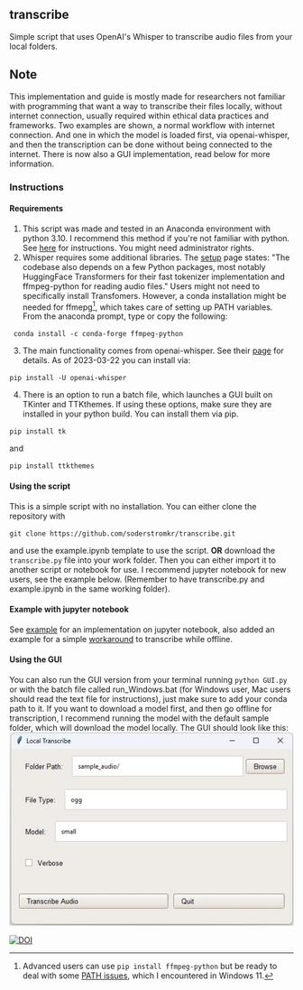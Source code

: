 ## transcribe
Simple script that uses OpenAI's Whisper to transcribe audio files from your local folders. 
## Note
This implementation and guide is mostly made for researchers not familiar with programming that want a way to transcribe their files locally, without internet connection, usually required within ethical data practices and frameworks. Two examples are shown, a normal workflow with internet connection. And one in which the model is loaded first, via openai-whisper, and then the transcription can be done without being connected to the internet. There is now also a GUI implementation, read below for more information.  

### Instructions 
#### Requirements
1. This script was made and tested in an Anaconda environment with python 3.10. I recommend this method if you're not familiar with python.
See [here](https://docs.anaconda.com/anaconda/install/index.html) for instructions. You might need administrator rights. 
2. Whisper requires some additional libraries. The [setup](https://github.com/openai/whisper#setup) page states: "The codebase also depends on a few Python packages, most notably HuggingFace Transformers for their fast tokenizer implementation and ffmpeg-python for reading audio files."
Users might not need to specifically install Transfomers. However, a conda installation might be needed for ffmepg[^1], which takes care of setting up PATH variables. From the anaconda prompt, type or copy the following:
```
 conda install -c conda-forge ffmpeg-python
 ```
3. The main functionality comes from openai-whisper. See their [page](https://github.com/openai/whisper) for details. As of 2023-03-22 you can install via:
```
pip install -U openai-whisper
```
4. There is an option to run a batch file, which launches a GUI built on TKinter and TTKthemes. If using these options, make sure they are installed in your python build. You can install them via pip.
```
pip install tk
```
and
```
pip install ttkthemes 
```
#### Using the script
This is a simple script with no installation. You can either clone the repository with
```
git clone https://github.com/soderstromkr/transcribe.git
```
and use the example.ipynb template to use the script.
**OR** download the ```transcribe.py``` file into your work folder. Then you can either import it to another script or notebook for use. I recommend jupyter notebook for new users, see the example below. (Remember to have transcribe.py and example.ipynb in the same working folder). 
#### Example with jupyter notebook 
See [example](example.ipynb) for an implementation on jupyter notebook, also added an example for a simple [workaround](example_no_internet.ipynb) to transcribe while offline. 
#### Using the GUI 
You can also run the GUI version from your terminal running ```python GUI.py``` or with the batch file called run_Windows.bat (for Windows user, Mac users should read the text file for instructions), just make sure to add your conda path to it. If you want to download a model first, and then go offline for transcription, I recommend running the model with the default sample folder, which will download the model locally. The GUI should look like this:  
![python GUI.py](gui_jpeg.jpg?raw=true)


[^1]: Advanced users can use ```pip install ffmpeg-python``` but be ready to deal with some [PATH issues](https://stackoverflow.com/questions/65836756/python-ffmpeg-wont-accept-path-why), which I encountered in Windows 11.

[![DOI](https://zenodo.org/badge/617404576.svg)](https://zenodo.org/badge/latestdoi/617404576)
